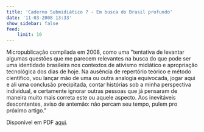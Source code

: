 ```yaml
---
title: 'Caderno Submidiático 7 - Em busca do Brasil profundo'
date: '11-03-2008 13:33'
show_sidebar: false
feed:
    limit: 10
---
```


Micropublicação compilada em 2008, como uma "tentativa de levantar algumas questões que me parecem relevantes na busca do que pode ser uma identidade brasileira nos contextos de ativismo midiático e apropriação tecnológica dos dias de hoje. Na ausência de repertório teórico e método científico, vou lançar mão de uma ou outra analogia equivocada, jogar aqui e ali uma conclusão precipitada, contar histórias sob a minha perspectiva individual, e certamente ignorar outras pessoas que já pensaram de maneira muito mais correta este ou aquele aspecto. Aos inevitáveis descontentes, aviso de antemão: não percam seu tempo, pulem pro próximo artigo."

Disponível em PDF [aqui](https://efeefe-arquivo.github.io/sites/efeefe.no-ip.org/files/midia/caderno_07/index.pdf).